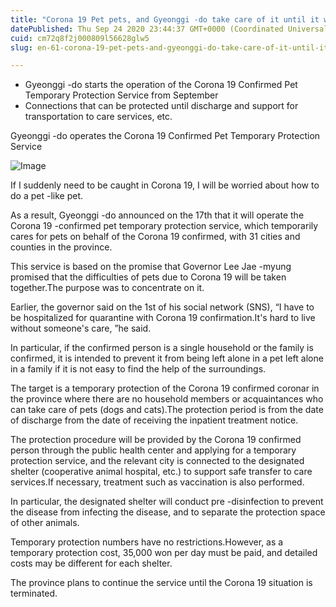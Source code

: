 ```yaml
---
title: "Corona 19 Pet pets, and Gyeonggi -do take care of it until it was discharged."
datePublished: Thu Sep 24 2020 23:44:37 GMT+0000 (Coordinated Universal Time)
cuid: cm72q8f2j000809l56628glw5
slug: en-61-corona-19-pet-pets-and-gyeonggi-do-take-care-of-it-until-it-was-discharged

---
```



- Gyeonggi -do starts the operation of the Corona 19 Confirmed Pet Temporary Protection Service from September
- Connections that can be protected until discharge and support for transportation to care services, etc.

Gyeonggi -do operates the Corona 19 Confirmed Pet Temporary Protection Service

![Image](https://cdn.hashnode.com/res/hashnode/image/upload/v1739414079653/8518a9b9-b0ed-4388-82a1-5122f1336577.jpeg)

If I suddenly need to be caught in Corona 19, I will be worried about how to do a pet -like pet.

As a result, Gyeonggi -do announced on the 17th that it will operate the Corona 19 -confirmed pet temporary protection service, which temporarily cares for pets on behalf of the Corona 19 confirmed, with 31 cities and counties in the province.

This service is based on the promise that Governor Lee Jae -myung promised that the difficulties of pets due to Corona 19 will be taken together.The purpose was to concentrate on it.

Earlier, the governor said on the 1st of his social network (SNS), “I have to be hospitalized for quarantine with Corona 19 confirmation.It's hard to live without someone's care, ”he said.

In particular, if the confirmed person is a single household or the family is confirmed, it is intended to prevent it from being left alone in a pet left alone in a family if it is not easy to find the help of the surroundings.

The target is a temporary protection of the Corona 19 confirmed coronar in the province where there are no household members or acquaintances who can take care of pets (dogs and cats).The protection period is from the date of discharge from the date of receiving the inpatient treatment notice.

The protection procedure will be provided by the Corona 19 confirmed person through the public health center and applying for a temporary protection service, and the relevant city is connected to the designated shelter (cooperative animal hospital, etc.) to support safe transfer to care services.If necessary, treatment such as vaccination is also performed.

In particular, the designated shelter will conduct pre -disinfection to prevent the disease from infecting the disease, and to separate the protection space of other animals.

Temporary protection numbers have no restrictions.However, as a temporary protection cost, 35,000 won per day must be paid, and detailed costs may be different for each shelter.

The province plans to continue the service until the Corona 19 situation is terminated.